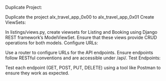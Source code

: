 Duplicate Project:

Duplicate the project alx_travel_app_0x00 to alx_travel_app_0x01
Create ViewSets:

In listings/views.py, create viewsets for Listing and Booking using Django REST framework’s ModelViewSet.
Ensure that these views provide CRUD operations for both models.
Configure URLs:

Use a router to configure URLs for the API endpoints.
Ensure endpoints follow RESTful conventions and are accessible under /api/.
Test Endpoints:

Test each endpoint (GET, POST, PUT, DELETE) using a tool like Postman to ensure they work as expected.
